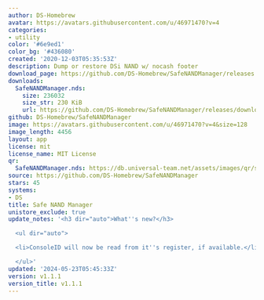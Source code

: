 ```yaml
---
author: DS-Homebrew
avatar: https://avatars.githubusercontent.com/u/46971470?v=4
categories:
- utility
color: '#6e9ed1'
color_bg: '#436080'
created: '2020-12-03T05:35:53Z'
description: Dump or restore DSi NAND w/ nocash footer
download_page: https://github.com/DS-Homebrew/SafeNANDManager/releases
downloads:
  SafeNANDManager.nds:
    size: 236032
    size_str: 230 KiB
    url: https://github.com/DS-Homebrew/SafeNANDManager/releases/download/v1.1.1/SafeNANDManager.nds
github: DS-Homebrew/SafeNANDManager
image: https://avatars.githubusercontent.com/u/46971470?v=4&size=128
image_length: 4456
layout: app
license: mit
license_name: MIT License
qr:
  SafeNANDManager.nds: https://db.universal-team.net/assets/images/qr/safenandmanager-nds.png
source: https://github.com/DS-Homebrew/SafeNANDManager
stars: 45
systems:
- DS
title: Safe NAND Manager
unistore_exclude: true
update_notes: '<h3 dir="auto">What''s new?</h3>

  <ul dir="auto">

  <li>ConsoleID will now be read from it''s register, if available.</li>

  </ul>'
updated: '2024-05-23T05:45:33Z'
version: v1.1.1
version_title: v1.1.1
---
```

